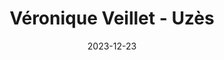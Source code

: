 ---
title: Véronique Veillet - Uzès
date: 2023-12-23
description: Description à compléter.
featured_image: /assets/img/testimonials/veronique-veillet/01.jpeg
testimonial:
    buyer: Véronique Veillet
    project_type: achat
    city: Uzès
    comment: Très satisfaits de la prestation de Mme LODOLA. Une vraie pro,  très à l'écoute, qui a bien cerné notre demande et qui a su y répondre dans 1 délai très court. Un grand merci à elle !
    answer:
    platform: Google My Business
    link: https://g.co/kgs/AaQcgVm
images:
    - url: /assets/img/testimonials/veronique-veillet/01.jpeg
    - url: /assets/img/testimonials/veronique-veillet/02.jpeg
    - url: /assets/img/testimonials/veronique-veillet/03.jpeg
    - url: /assets/img/testimonials/veronique-veillet/04.jpeg
    - url: /assets/img/testimonials/veronique-veillet/05.jpeg
    - url: /assets/img/testimonials/veronique-veillet/06.jpeg
---
